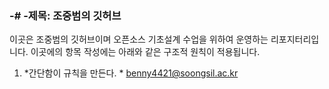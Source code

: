 ### -# -제목: 조중범의 깃허브

이곳은 조중범의 깃허브이며 오픈소스 기초설계 수업을 위하여 운영하는 리포지터리입니다. 이곳에의 항목 작성에는 아래와 같은 구조적 원칙이 적용됩니다.
1. *간단함이 규칙을 만든다. *
<benny4421@soongsil.ac.kr>
